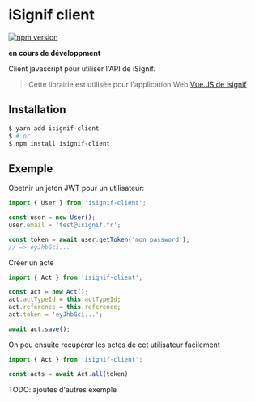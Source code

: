 # iSignif client

[![npm version](https://badge.fury.io/js/isignif-client.svg)](https://badge.fury.io/js/isignif-client)

**en cours de développment**

Client javascript pour utiliser l'API de iSignif.

> Cette librairie est utilisée pour l'application Web [Vue.JS de isignif](https://github.com/isignif/vue-app/)

## Installation

~~~bash
$ yarn add isignif-client
$ # or
$ npm install isignif-client
~~~

## Exemple

Obetnir un jeton JWT pour un utilisateur:

~~~ts
import { User } from 'isignif-client';

const user = new User();
user.email = 'test@isignif.fr';

const token = await user.getToken('mon_password');
// => eyJhbGci...
~~~

Créer un acte

~~~ts
import { Act } from 'isignif-client';

const act = new Act();
act.actTypeId = this.actTypeId;
act.reference = this.reference;
act.token = 'eyJhbGci...';

await act.save();
~~~

On peu ensuite récupérer les actes de cet utilisateur facilement

~~~ts
import { Act } from 'isignif-client';

const acts = await Act.all(token)
~~~

TODO: ajoutes d'autres exemple
